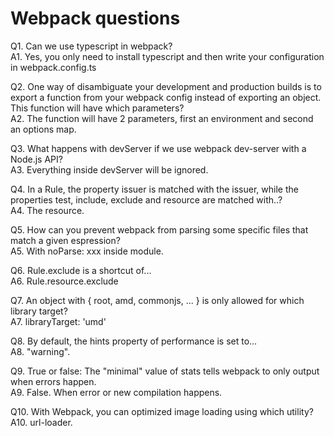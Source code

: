 # Webpack questions

Q1. Can we use typescript in webpack?<br>
A1. Yes, you only need to install typescript and then write your configuration in webpack.config.ts

Q2. One way of disambiguate your development and production builds is to export a function from your webpack config instead of exporting an object. This function will have which parameters?<br>
A2. The function will have 2 parameters, first an environment and second an options map.

Q3. What happens with devServer if we use webpack dev-server with a Node.js API?<br>
A3. Everything inside devServer will be ignored.

Q4. In a Rule, the property issuer is matched with the issuer, while the properties test, include, exclude and resource are matched with..?<br>
A4. The resource.

Q5. How can you prevent webpack from parsing some specific files that match a given espression?<br>
A5. With noParse: xxx inside module.

Q6. Rule.exclude is a shortcut of...<br>
A6. Rule.resource.exclude

Q7. An object with { root, amd, commonjs, ... } is only allowed for which library target?<br>
A7. libraryTarget: 'umd'

Q8. By default, the hints property of performance is set to...<br>
A8. "warning".

Q9. True or false: The "minimal" value of stats tells webpack to only output when errors happen.<br>
A9. False. When error or new compilation happens.

Q10.  With Webpack, you can optimized image loading using which utility?<br>
A10. url-loader.
